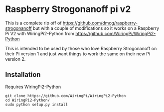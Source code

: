 Raspberry Strogonanoff pi v2
======================
This is a complete rip off of https://github.com/dmcg/raspberry-strogonanoff but with a couple of modifications so it works on a Raspberry Pi V2 with WiringPi2-Python from https://github.com/WiringPi/WiringPi2-Python

This is intended to be used by those who love Raspberry Strogonanoff on their Pi version 1 and just want things to work the same on their new Pi version 2.





Installation
------------

Requires WiringPi2-Python

    git clone https://github.com/WiringPi/WiringPi2-Python
    cd WiringPi2-Python/
    sudo python setup.py install
    
